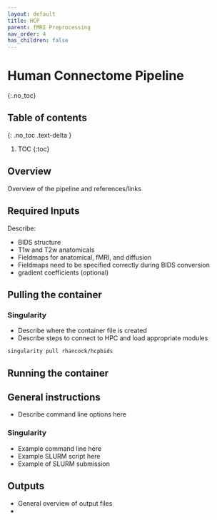```yaml
---
layout: default
title: HCP
parent: fMRI Preprocessing
nav_order: 4
has_children: false
---
```


# Human Connectome Pipeline
{:.no_toc}

## Table of contents
{: .no_toc .text-delta }

1. TOC
{:toc}

## Overview

Overview of the pipeline and references/links


## Required Inputs

Describe:

- BIDS structure
- T1w and T2w anatomicals
- Fieldmaps for anatomical, fMRI, and diffusion
- Fieldmaps need to be specified correctly during BIDS conversion
- gradient coefficients (optional)


## Pulling the container



### Singularity

- Describe where the container file is created
- Describe steps to connect to HPC and load appropriate modules

```shell
singularity pull rhancock/hcpbids
```

## Running the container

## General instructions

- Describe command line options here


### Singularity

- Example command line here
- Example SLURM script here
- Example of SLURM submission


## Outputs

- General overview of output files
- 
